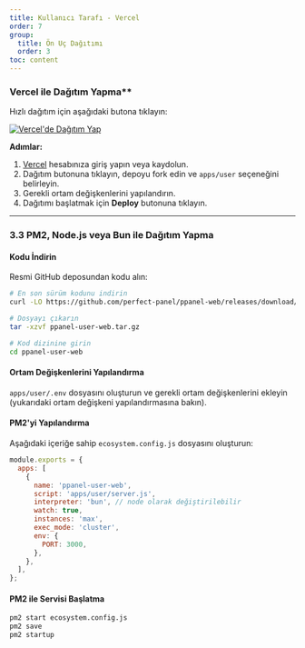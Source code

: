 ```yaml
---
title: Kullanıcı Tarafı - Vercel
order: 7
group: 
  title: Ön Uç Dağıtımı
  order: 3
toc: content
---
```


### Vercel ile Dağıtım Yapma\*\*

Hızlı dağıtım için aşağıdaki butona tıklayın:

[![Vercel'de Dağıtım Yap](https://vercel.com/button)](https://vercel.com/new/clone?demo-description=PPanel%20saf%2C%20profesyonel%2C%20ve%20mükemmel%20bir%20açık%20kaynak%20proxy%20panel%20aracıdır%2C%20öğrenme%20ve%20pratik%20kullanım%20için%20ideal%20seçiminiz%20olmak%20üzere%20tasarlanmıştır\&demo-image=https%3A%2F%2Furlscan.io%2Fliveshot%2F%3Fwidth%3D1920%26height%3D1080%26url%3Dhttps%3A%2F%2Fuser.ppanel.dev\&demo-title=PPanel%20kullanıcı%20Web\&demo-url=https%3A%2F%2Fuser.ppanel.dev%2F\&from=.\&project-name=ppanel-user-web\&repository-name=ppanel-web\&repository-url=https%3A%2F%2Fgithub.com%2Fperfect-panel%2Fppanel-web\&root-directory=apps%2Fuser\&skippable-integrations=1)

**Adımlar:**

1. [Vercel](https://vercel.com/) hesabınıza giriş yapın veya kaydolun.
2. Dağıtım butonuna tıklayın, depoyu fork edin ve `apps/user` seçeneğini belirleyin.
3. Gerekli ortam değişkenlerini yapılandırın.
4. Dağıtımı başlatmak için **Deploy** butonuna tıklayın.

---

### **3.3 PM2, Node.js veya Bun ile Dağıtım Yapma**

#### Kodu İndirin

Resmi GitHub deposundan kodu alın:

```bash
# En son sürüm kodunu indirin
curl -LO https://github.com/perfect-panel/ppanel-web/releases/download/v1.0.0/ppanel-user-web.tar.gz

# Dosyayı çıkarın
tar -xzvf ppanel-user-web.tar.gz

# Kod dizinine girin
cd ppanel-user-web
```

#### Ortam Değişkenlerini Yapılandırma

`apps/user/.env` dosyasını oluşturun ve gerekli ortam değişkenlerini ekleyin (yukarıdaki ortam değişkeni yapılandırmasına bakın).

#### PM2'yi Yapılandırma

Aşağıdaki içeriğe sahip `ecosystem.config.js` dosyasını oluşturun:

```javascript
module.exports = {
  apps: [
    {
      name: 'ppanel-user-web',
      script: 'apps/user/server.js',
      interpreter: 'bun', // node olarak değiştirilebilir
      watch: true,
      instances: 'max',
      exec_mode: 'cluster',
      env: {
        PORT: 3000,
      },
    },
  ],
};
```

#### PM2 ile Servisi Başlatma

```bash
pm2 start ecosystem.config.js
pm2 save
pm2 startup
```

